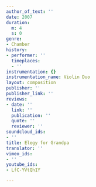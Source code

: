 ```yaml
---
author_of_text: ''
date: 2007
duration:
  m: 4
  s: 0
genre:
- Chamber
history:
- performer: ''
  timeplaces:
  - ''
instrumentation: {}
instrumentation_name: Violin Duo
layout: composition
publisher: ''
publisher_link: ''
reviews:
- date: ''
  link: ''
  publication: ''
  quote: ''
  reviewer: ''
soundcloud_ids:
- ''
title: Elegy for Grandpa
translator: ''
vimeo_ids:
- ''
youtube_ids:
- LfC-YVtQh1Y

---
```


